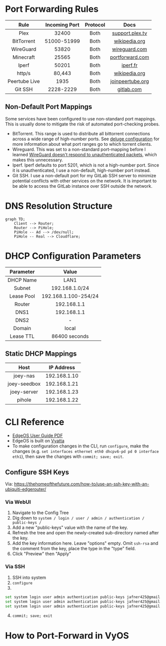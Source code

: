 # Port Forwarding Rules
| Rule | Incoming Port | Protocol | Docs |
|:----:|:-------------:|:--------:|:----:|
| Plex | 32400 | Both | [support.plex.tv](https://support.plex.tv/articles/201543147-what-network-ports-do-i-need-to-allow-through-my-firewall/)
| BitTorrent | 51000-51999 | Both | [wikipedia.org](https://en.wikipedia.org/wiki/BitTorrent)
| WireGuard | 53820 | Both | [wireguard.com](https://www.wireguard.com/quickstart/)
| Minecraft | 25565 | Both | [portforward.com](https://portforward.com/minecraft/)
| Iperf | 50201 | Both | [iperf.fr](https://iperf.fr/iperf-doc.php)
| http/s | 80,443 | Both | [wikipedia.org](https://en.wikipedia.org/wiki/Hypertext_Transfer_Protocol)
| Peertube Live | 1935 | Both | [joinpeertube.org](https://docs.joinpeertube.org/admin-configuration?id=live-streaming)
| Git SSH | 2228-2229 | Both | [gitlab.com](https://docs.gitlab.com/ee/install/docker.html)

## Non-Default Port Mappings
Some services have been configured to use non-standard port mappings. This is usually done to mitigate the risk of automated port-checking probes.

* BitTorrent. This range is used to distribute all bittorrent connections across a wide range of high-number ports. See [deluge configuration](../seedbox/config/deluge) for more information about what port ranges go to which torrent clients.
* Wireguard. This was set to a non-standard port-mapping before I learned [WireGuard doesn't respond to unauthenticated packets](https://news.ycombinator.com/item?id=24550238), which makes this unnecessary.
* Iperf. Iperf defaults to port 5201, which is not a high-number port. Since it is unauthenticated, I use a non-default, high-number port instead.
* Git SSH. I use a non-default port for my GitLab SSH server to minimize potential conflicts with other services on the network. It is important to be able to access the GitLab instance over SSH outside the network.

# DNS Resolution Structure
```mermaid
graph TD;
    Client --> Router;
    Router --> PiHole;
    PiHole -- Ad --> /dev/null;
    PiHole -- Real --> Cloudflare;
```

# DHCP Configuration Parameters
| Parameter | Value |
|:-:|:-:|
| DHCP Name | LAN1 |
| Subnet | 192.168.1.0/24 |
| Lease Pool | 192.168.1.100-254/24 |
| Router | 192.168.1.1 |
| DNS1 | 192.168.1.1 |
| DNS2 | - |
| Domain | local |
| Lease TTL | 86400 seconds |

## Static DHCP Mappings
| Host | IP Address |
|:----:|:----------:|
| joey-nas | 192.168.1.10 |
| joey-seedbox | 192.168.1.21 |
| joey-server | 192.168.1.23 |
| pihole | 192.168.1.22 |

# CLI Reference
* [EdgeOS User Guide PDF](https://dl.ubnt.com/guides/edgemax/EdgeOS_UG.pdf)
* EdgeOS is built on [Vyatta](https://en.wikipedia.org/wiki/Vyatta)
* To make configuration changes in the CLI, run `configure`, make the changes (e.g. `set interfaces ethernet eth0 dhcpv6-pd pd 0 interface eth1`), then save the changes with `commit; save; exit`.

## Configure SSH Keys
Via: https://thehomeofthefuture.com/how-to/use-an-ssh-key-with-an-ubiquiti-edgerouter/

### Via WebUI
1. Navigate to the Config Tree
2. Dig down to `system / login / user / admin / authentication / public-keys /`
3. Add a new "public-keys" value with the name of the key.
4. Refresh the tree and open the newly-created sub-directory named after the key.
5. Add the key information here. Leave "options" empty. Omit `ssh-rsa` and the comment from the key, place the type in the "type" field.
6. Click "Preview" then "Apply"

### Via SSH
1. SSH into system
2. `configure`
3. 
```sh
set system login user admin authentication public-keys jafner425@gmail.com
set system login user admin authentication public-keys jafner425@gmail.com type ssh-rsa
set system login user admin authentication public-keys jafner425@gmail.com key $KEY_VALUE
```
4. `commit; save; exit`

# How to Port-Forward in VyOS
